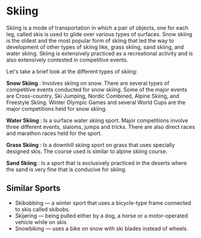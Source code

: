 
# Skiing


Skiing is a mode of transportation in which a pair of objects, one for each leg, called skis is used to glide over various types of surfaces. Snow skiing is the oldest and the most popular form of skiing that led the way to development of other types of skiing like, grass skiing, sand skiing, and water skiing. Skiing is extensively practiced as a recreational activity and is also extensively contested in competitive events.

Let's take a brief look at the different types of skiing:

**Snow Skiing**  : Involves skiing on snow. There are several types of competitive events conducted for snow skiing. Some of the major events are Cross-country, Ski Jumping, Nordic Combined, Alpine Skiing, and Freestyle Skiing. Winter Olympic Games and several World Cups are the major competitions held for snow skiing.

**Water Skiing**  : Is a surface water skiing sport. Major competitions involve three different events, slaloms, jumps and tricks. There are also direct races and marathon races held for the sport.

**Grass Skiing**  : Is a downhill skiing sport on grass that uses specially designed skis. The course used is similar to alpine skiing course.

**Sand Skiing**  : Is a sport that is exclusively practiced in the deserts where the sand is very fine that is conducive for skiing. 


## Similar Sports

-   Skibobbing — a winter sport that uses a bicycle-type frame connected to skis called skibobs.
-   Skijøring  — being pulled either by a dog, a horse or a motor-operated vehicle while on skis
-   Snowbiking  — uses a bike on snow with ski blades instead of wheels.


